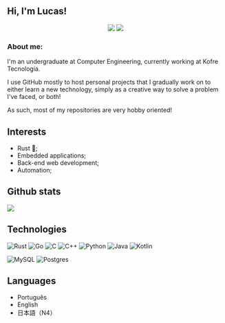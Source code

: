 ## Hi, I'm Lucas!

<p align="center">
  <img src="https://i.ibb.co/6wGpWTB/aimaina-page-0001.jpg">
  <a href=https://www.linkedin.com/in/jlabbude/>
    <img src="https://img.shields.io/badge/linkedin-%230077B5.svg?style=for-the-badge&logo=linkedin&logoColor=white">
  <a/>
<p/>

### About me:
I'm an undergraduate at Computer Engineering, currently working at Kofre Tecnologia.

I use GitHub mostly to host personal projects that I gradually work on to either learn a new technology, simply as a creative way to solve a problem I've faced, or both!

As such, most of my repositories are very hobby oriented!

## Interests

- Rust 🦀;
- Embedded applications;
- Back-end web development;
- Automation;

## Github stats

![](https://github-readme-stats.vercel.app/api/top-langs?username=jlabbude&show_icons=true&theme=gruvbox&border_radius=15&layout=compact&hide_border=true)

## Technologies
![Rust](https://img.shields.io/badge/Rust-000000.svg?style=for-the-badge&logo=Rust&logoColor=white)
![Go](https://img.shields.io/badge/go-%2300ADD8.svg?style=for-the-badge&logo=go&logoColor=white)
![C](https://img.shields.io/badge/C-A8B9CC.svg?style=for-the-badge&logo=C&logoColor=black)
![C++](https://img.shields.io/badge/C++-00599C.svg?style=for-the-badge&logo=C++&logoColor=white)
![Python](https://img.shields.io/badge/Python-3776AB.svg?style=for-the-badge&logo=Python&logoColor=white)
![Java](https://img.shields.io/badge/java-%23ED8B00.svg?style=for-the-badge&logo=openjdk&logoColor=white)
![Kotlin](https://img.shields.io/badge/kotlin-%237F52FF.svg?style=for-the-badge&logo=kotlin&logoColor=white)

![MySQL](https://img.shields.io/badge/mysql-4479A1.svg?style=for-the-badge&logo=mysql&logoColor=white)
![Postgres](https://img.shields.io/badge/postgres-%23316192.svg?style=for-the-badge&logo=postgresql&logoColor=white)

## Languages
- Português
- English
- 日本語（N4）
